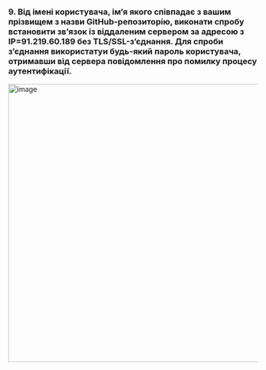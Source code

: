 ### 9. Від імені користувача, ім’я якого співпадає з вашим прізвищем з назви GitHub-репозиторію, виконати спробу встановити зв’язок із віддаленим сервером за адресою з IP=91.219.60.189 без TLS/SSL-з’єднання. Для спроби з’єднання використатуи будь-який пароль користувача, отримавши від сервера повідомлення про помилку процесу аутентифікації.

<img width="563" alt="image" src="https://user-images.githubusercontent.com/27497026/210152121-b1a7bcdd-8008-4c54-8b65-e291b46fe6ee.png">

